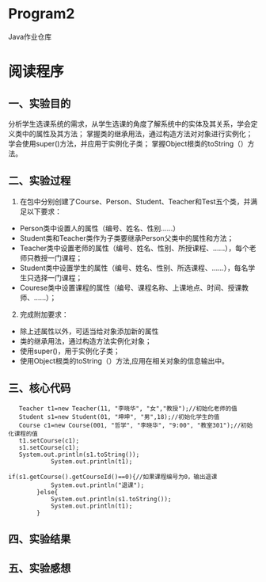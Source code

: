 # Program2
Java作业仓库
# 阅读程序

## 一、实验目的
分析学生选课系统的需求，从学生选课的角度了解系统中的实体及其关系，学会定义类中的属性及其方法；
掌握类的继承用法，通过构造方法对对象进行实例化；
学会使用super()方法，并应用于实例化子类；
掌握Object根类的toString（）方法。

## 二、实验过程
1. 在包中分别创建了Course、Person、Student、Teacher和Test五个类，并满足以下要求：
- Person类中设置人的属性（编号、姓名、性别……）
- Student类和Teacher类作为子类要继承Person父类中的属性和方法；
- Teacher类中设置老师的属性（编号、姓名、性别、所授课程、……），每个老师只教授一门课程；
- Student类中设置学生的属性（编号、姓名、性别、所选课程、……），每名学生只选择一门课程；
- Courese类中设置课程的属性（编号、课程名称、上课地点、时间、授课教师、……）；
2. 完成附加要求：
- 除上述属性以外，可适当给对象添加新的属性
- 类的继承用法，通过构造方法实例化对象；
- 使用super()，用于实例化子类；
- 使用Object根类的toString（）方法,应用在相关对象的信息输出中。

## 三、核心代码
```
   Teacher t1=new Teacher(11, "李晓华", "女","教授");//初始化老师的值
   Student s1=new Student(01, "坤坤", "男",18);//初始化学生的值
   Course c1=new Course(001, "哲学", "李晓华", "9:00", "教室301");//初始化课程的值
   t1.setCourse(c1);
   s1.setCourse(c1);
   System.out.println(s1.toString());
			System.out.println(t1);
```

```
if(s1.getCourse().getCourseId()==0){//如果课程编号为0，输出退课
			System.out.println("退课");
		}else{
			System.out.println(s1.toString());
			System.out.println(t1);
		}
```
## 四、实验结果


## 五、实验感想
